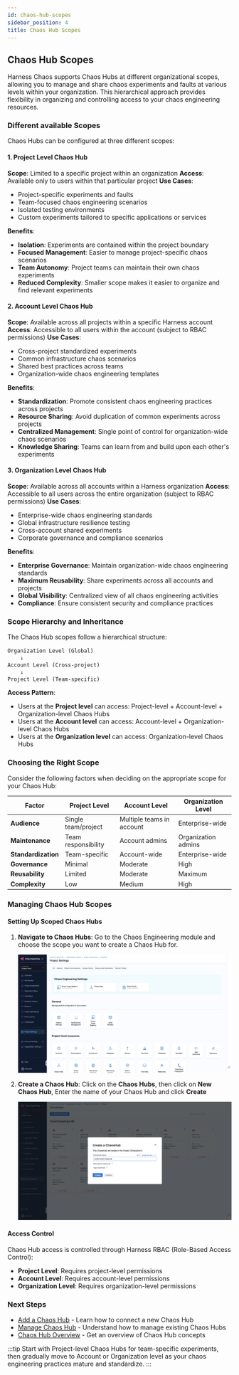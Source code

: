 ```yaml
---
id: chaos-hub-scopes
sidebar_position: 4
title: Chaos Hub Scopes
---
```


## Chaos Hub Scopes

Harness Chaos supports Chaos Hubs at different organizational scopes, allowing you to manage and share chaos experiments and faults at various levels within your organization. This hierarchical approach provides flexibility in organizing and controlling access to your chaos engineering resources.

### Different available Scopes

Chaos Hubs can be configured at three different scopes:

#### 1. Project Level Chaos Hub

**Scope**: Limited to a specific project within an organization
**Access**: Available only to users within that particular project
**Use Cases**:
- Project-specific experiments and faults
- Team-focused chaos engineering scenarios
- Isolated testing environments
- Custom experiments tailored to specific applications or services

**Benefits**:
- **Isolation**: Experiments are contained within the project boundary
- **Focused Management**: Easier to manage project-specific chaos scenarios
- **Team Autonomy**: Project teams can maintain their own chaos experiments
- **Reduced Complexity**: Smaller scope makes it easier to organize and find relevant experiments

#### 2. Account Level Chaos Hub

**Scope**: Available across all projects within a specific Harness account
**Access**: Accessible to all users within the account (subject to RBAC permissions)
**Use Cases**:
- Cross-project standardized experiments
- Common infrastructure chaos scenarios
- Shared best practices across teams
- Organization-wide chaos engineering templates

**Benefits**:
- **Standardization**: Promote consistent chaos engineering practices across projects
- **Resource Sharing**: Avoid duplication of common experiments across projects
- **Centralized Management**: Single point of control for organization-wide chaos scenarios
- **Knowledge Sharing**: Teams can learn from and build upon each other's experiments

#### 3. Organization Level Chaos Hub

**Scope**: Available across all accounts within a Harness organization
**Access**: Accessible to all users across the entire organization (subject to RBAC permissions)
**Use Cases**:
- Enterprise-wide chaos engineering standards
- Global infrastructure resilience testing
- Cross-account shared experiments
- Corporate governance and compliance scenarios

**Benefits**:
- **Enterprise Governance**: Maintain organization-wide chaos engineering standards
- **Maximum Reusability**: Share experiments across all accounts and projects
- **Global Visibility**: Centralized view of all chaos engineering activities
- **Compliance**: Ensure consistent security and compliance practices

### Scope Hierarchy and Inheritance

The Chaos Hub scopes follow a hierarchical structure:

```
Organization Level (Global)
    ↓
Account Level (Cross-project)
    ↓
Project Level (Team-specific)
```

**Access Pattern**:
- Users at the **Project level** can access: Project-level + Account-level + Organization-level Chaos Hubs
- Users at the **Account level** can access: Account-level + Organization-level Chaos Hubs
- Users at the **Organization level** can access: Organization-level Chaos Hubs

### Choosing the Right Scope

Consider the following factors when deciding on the appropriate scope for your Chaos Hub:

| Factor | Project Level | Account Level | Organization Level |
|--------|---------------|---------------|-------------------|
| **Audience** | Single team/project | Multiple teams in account | Enterprise-wide |
| **Maintenance** | Team responsibility | Account admins | Organization admins |
| **Standardization** | Team-specific | Account-wide | Enterprise-wide |
| **Governance** | Minimal | Moderate | High |
| **Reusability** | Limited | Moderate | Maximum |
| **Complexity** | Low | Medium | High |

### Managing Chaos Hub Scopes

#### Setting Up Scoped Chaos Hubs

1. **Navigate to Chaos Hubs**: Go to the Chaos Engineering module and choose the scope you want to create a Chaos Hub for.

    ![scope](./static/chaoshub-scopes/project-level-chaoshub.png)

2. **Create a Chaos Hub**: Click on the **Chaos Hubs**, then click on **New Chaos Hub**, Enter the name of your Chaos Hub and click **Create**

    ![create](./static/chaoshub-scopes/create-project-level-chaoshub.png)

#### Access Control

Chaos Hub access is controlled through Harness RBAC (Role-Based Access Control):

- **Project Level**: Requires project-level permissions
- **Account Level**: Requires account-level permissions  
- **Organization Level**: Requires organization-level permissions

### Next Steps

- [Add a Chaos Hub](./add-chaos-hub) - Learn how to connect a new Chaos Hub
- [Manage Chaos Hub](./manage-hub) - Understand how to manage existing Chaos Hubs
- [Chaos Hub Overview](./chaoshubs) - Get an overview of Chaos Hub concepts

:::tip
Start with Project-level Chaos Hubs for team-specific experiments, then gradually move to Account or Organization level as your chaos engineering practices mature and standardize.
:::
